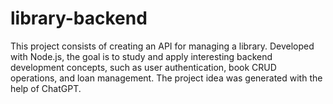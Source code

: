 # library-backend
This project consists of creating an API for managing a library. Developed with Node.js, the goal is to study and apply interesting backend development concepts, such as user authentication, book CRUD operations, and loan management.  The project idea was generated with the help of ChatGPT.
